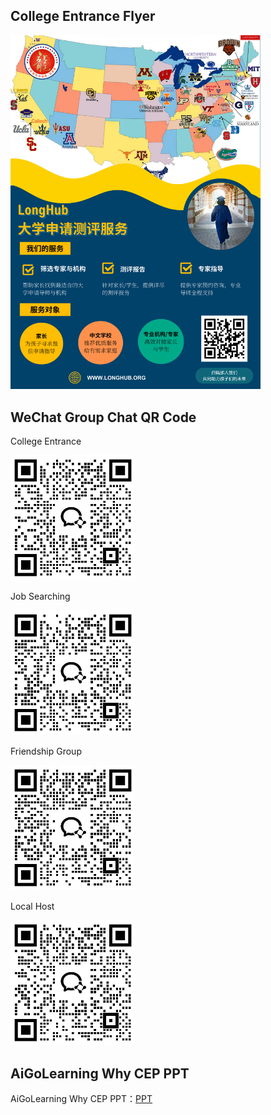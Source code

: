 ## College Entrance Flyer

<img style="width:400px" src="../assets/00.png" />

## WeChat Group Chat QR Code

College Entrance

<img style="width:200px" src="../assets/01.jpg" />

Job Searching

<img style="width:200px" src="../assets/02.jpg" />

Friendship Group

<img style="width:200px" src="../assets/03.jpg" />

Local Host

<img style="width:200px" src="../assets/04.jpg" />

## AiGoLearning Why CEP PPT

AiGoLearning Why CEP PPT：[PPT](https://cep.aigolearning.org/AiGoLearning%20Why%20CEP.pptx)
